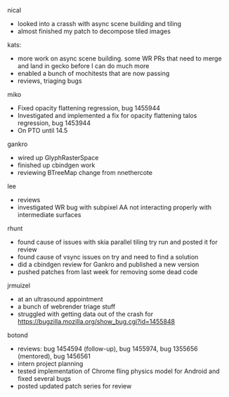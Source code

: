 nical
* looked into a crassh with async scene building and tiling
* almost finished my patch to decompose tiled images

kats:
* more work on async scene building. some WR PRs that need to merge and land in gecko before I can do much more
* enabled a bunch of mochitests that are now passing
* reviews, triaging bugs

miko
* Fixed opacity flattening regression, bug 1455944
* Investigated and implemented a fix for opacity flattening talos regression, bug 1453944
* On PTO until 14.5

gankro
* wired up GlyphRasterSpace
* finished up cbindgen work
* reviewing BTreeMap change from nnethercote

lee
* reviews
* investigated WR bug with subpixel AA not interacting properly with intermediate surfaces

rhunt
* found cause of issues with skia parallel tiling try run and posted it for review
* found cause of vsync issues on try and need to find a solution
* did a cbindgen review for Gankro and published a new version
* pushed patches from last week for removing some dead code

jrmuizel
* at an ultrasound appointment
* a bunch of webrender triage stuff
* struggled with getting data out of the crash for https://bugzilla.mozilla.org/show_bug.cgi?id=1455848

botond
* reviews: bug 1454594 (follow-up), bug 1455974, bug 1355656 (mentored), bug 1456561 
* intern project planning 
* tested implementation of Chrome fling physics model for Android and fixed several bugs 
* posted updated patch series for review
